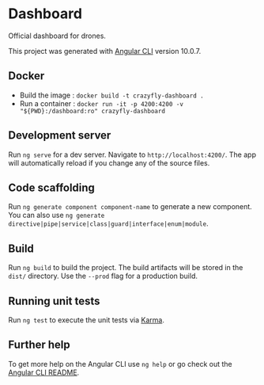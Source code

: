 # Dashboard

Official dashboard for drones.

This project was generated with [Angular CLI](https://github.com/angular/angular-cli) version 10.0.7.


## Docker

- Build the image : `docker build -t crazyfly-dashboard .`
- Run a container : `docker run -it -p 4200:4200 -v "${PWD}:/dashboard:ro" crazyfly-dashboard`

## Development server

Run `ng serve` for a dev server. Navigate to `http://localhost:4200/`. The app will automatically reload if you change any of the source files.

## Code scaffolding

Run `ng generate component component-name` to generate a new component. You can also use `ng generate directive|pipe|service|class|guard|interface|enum|module`.

## Build

Run `ng build` to build the project. The build artifacts will be stored in the `dist/` directory. Use the `--prod` flag for a production build.

## Running unit tests

Run `ng test` to execute the unit tests via [Karma](https://karma-runner.github.io).

## Further help

To get more help on the Angular CLI use `ng help` or go check out the [Angular CLI README](https://github.com/angular/angular-cli/blob/master/README.md).
